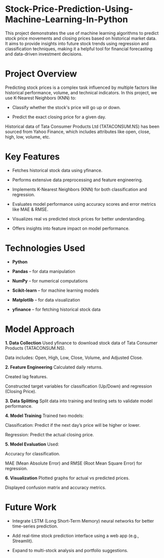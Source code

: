 # Stock-Price-Prediction-Using-Machine-Learning-In-Python
 This project demonstrates the use of machine learning algorithms to predict stock price movements and closing prices based on historical market data. It aims to provide insights into future stock trends using regression and classification techniques, making it a helpful tool for financial forecasting and data-driven investment decisions.

# Project Overview
Predicting stock prices is a complex task influenced by multiple factors like historical performance, volume, and technical indicators. In this project, we use K-Nearest Neighbors (KNN) to:

- Classify whether the stock's price will go up or down.

- Predict the exact closing price for a given day.

Historical data of Tata Consumer Products Ltd (TATACONSUM.NS) has been sourced from Yahoo Finance, which includes attributes like open, close, high, low, volume, etc.

 # Key Features
 - Fetches historical stock data using yfinance.

 - Performs extensive data preprocessing and feature engineering.

 - Implements K-Nearest Neighbors (KNN) for both classification and regression.

 - Evaluates model performance using accuracy scores and error metrics like MAE & RMSE.

 - Visualizes real vs predicted stock prices for better understanding.

 - Offers insights into feature impact on model performance.

# Technologies Used
- **Python** <br>

- **Pandas** – for data manipulation <br>

- **NumPy** – for numerical computations <br>

- **Scikit-learn** – for machine learning models <br>

- **Matplotlib**  – for data visualization <br>

- **yfinance** – for fetching historical stock data <br>

# Model Approach
**1. Data Collection**
Used yfinance to download stock data of Tata Consumer Products (TATACONSUM.NS).

Data includes: Open, High, Low, Close, Volume, and Adjusted Close.

**2. Feature Engineering**
Calculated daily returns.

Created lag features.

Constructed target variables for classification (Up/Down) and regression (Closing Price).

**3. Data Splitting**
Split data into training and testing sets to validate model performance.

**4. Model Training**
Trained two models:

Classification: Predict if the next day’s price will be higher or lower.

Regression: Predict the actual closing price.

**5. Model Evaluation**
Used:

Accuracy for classification.

MAE (Mean Absolute Error) and RMSE (Root Mean Square Error) for regression.

**6. Visualization**
Plotted graphs for actual vs predicted prices.

Displayed confusion matrix and accuracy metrics.

# Future Work
- Integrate LSTM (Long Short-Term Memory) neural networks for better time-series prediction.

- Add real-time stock prediction interface using a web app (e.g., Streamlit).

- Expand to multi-stock analysis and portfolio suggestions.








